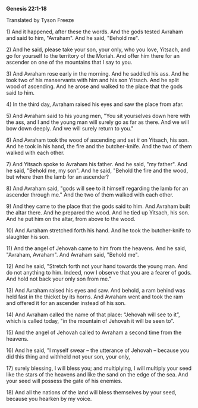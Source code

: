 ﻿**Genesis 22:1-18**

Translated by Tyson Freeze

1\) And it happened, after these the words. And the gods tested Avraham and said to him, "Avraham". And he said, "Behold me".

2\) And he said, please take your son, your only, who you love, Yitsach, and go for yourself to the territory of the Moriah. And offer him there for an ascender on one of the mountains that I say to you.

3\) And Avraham rose early in the morning. And he saddled his ass. And he took two of his manservants with him and his son Yitsach. And he split wood of ascending. And he arose and walked to the place that the gods said to him. 

4\) In the third day, Avraham raised his eyes and saw the place from afar.

5\) And Avraham said to his young men, "You sit yourselves down here with the ass, and I and the young man will surely go as far as there. And we will bow down deeply. And we will surely return to you."

6\) And Avraham took the wood of ascending and set *it* on Yitsach, his son. And he took in his hand, the fire and the butcher-knife. And the two of them walked with each other.

7\) And Yitsach spoke to Avraham his father. And he said, "my father". And he said, "Behold me, my son". And he said, "Behold the fire and the wood, but where then the lamb for an ascender?

8\) And Avraham said, "gods will see to it himself regarding the lamb for an ascender through me." And the two of them walked with each other.

9\) And they came to the place that the gods said to him. And Avraham built the altar there. And he prepared the wood. And he tied up Yitsach, his son. And he put him on the altar, from above to the wood. 

10\) And Avraham stretched forth his hand. And he took the butcher-knife to slaughter his son.

11\) And the angel of Jehovah came to him from the heavens. And he said, "Avraham, Avraham". And Avraham said, "Behold me".

12\) And he said, "Stretch forth not your hand towards the young man. And do not anything to him. Indeed, now I observe that you are a fearer of gods. And hold not back your only son from me."

13\) And Avraham raised his eyes and saw. And behold, a ram behind was held fast in the thicket by its horns. And Avraham went and took the ram and offered it for an ascender instead of his son.

14\) And Avraham called the name of that place: “Jehovah will see to it”, which is called today, "in the mountain of Jehovah it will be seen to”.

15\) And the angel of Jehovah called to Avraham a second time from the heavens.

16\) And he said, "I myself swear – the utterance of Jehovah – because you did this thing and withheld not your son, your only,

17\) surely blessing, I will bless you; and multiplying, I will multiply your seed like the stars of the heavens and like the sand on the edge of the sea. And your seed will possess the gate of his enemies.

18\) And all the nations of the land will bless themselves by your seed, because you hearken by my voice.
